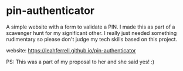 # pin-authenticator

A simple website with a form to validate a PIN. I made this as part of a scavenger hunt for my significant other. I really just needed something rudimentary so please don't judge my tech skills based on this project.

website: https://leahferrell.github.io/pin-authenticator

PS: This was a part of my proposal to her and she said yes! :)
